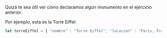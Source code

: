 Quizá te sea útil ver cómo declaramos algún monumento en el ejercicio anterior.

Por ejemplo, esta es la Torre Eiffel:

```javascript
let torreEiffel = { "nombre" : "Torre Eiffel", "locacion" : "París, Francia", "añoDeConstruccion": 1889 }
```